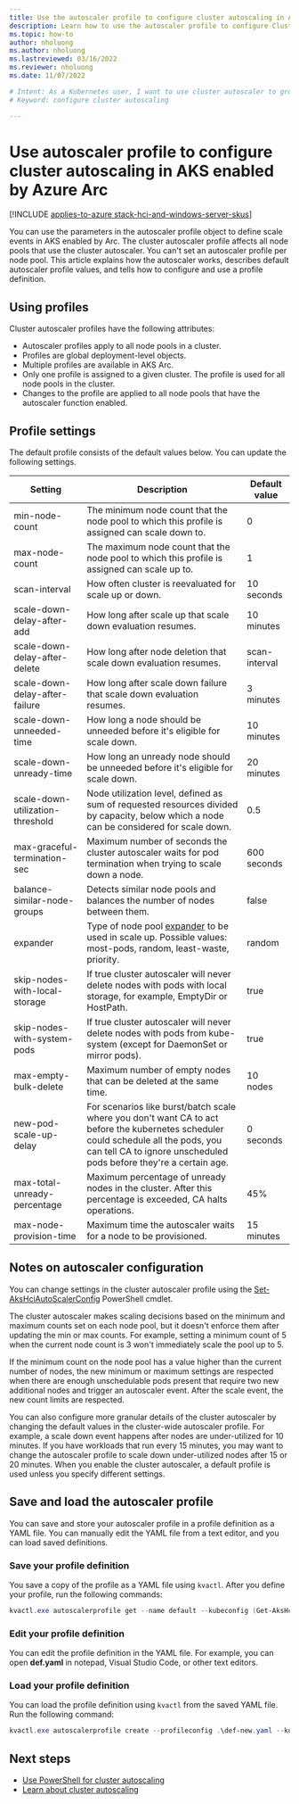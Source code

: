 ```yaml
---
title: Use the autoscaler profile to configure cluster autoscaling in AKS enabled by Arc
description: Learn how to use the autoscaler profile to configure Cluster autoscaler in Azure Kubernetes Service (AKS) on Azure Stack HCI.
ms.topic: how-to
author: nholuong
ms.author: nholuong 
ms.lastreviewed: 03/16/2022
ms.reviewer: nholuong
ms.date: 11/07/2022

# Intent: As a Kubernetes user, I want to use cluster autoscaler to grow my nodes to keep up with application demand.
# Keyword: configure cluster autoscaling

---
```


# Use autoscaler profile to configure cluster autoscaling in AKS enabled by Azure Arc

[!INCLUDE [applies-to-azure stack-hci-and-windows-server-skus](includes/aks-hci-applies-to-skus/aks-hybrid-applies-to-azure-stack-hci-windows-server-sku.md)]

You can use the parameters in the autoscaler profile object to define scale events in AKS enabled by Arc. The cluster autoscaler profile affects all node pools that use the cluster autoscaler. You can't set an autoscaler profile per node pool. This article explains how the autoscaler works, describes default autoscaler profile values, and tells how to configure and use a profile definition.

## Using profiles

Cluster autoscaler profiles have the following attributes:

- Autoscaler profiles apply to all node pools in a cluster.
- Profiles are global deployment-level objects.
- Multiple profiles are available in AKS Arc.
- Only one profile is assigned to a given cluster. The profile is used for all node pools in the cluster.
- Changes to the profile are applied to all node pools that have the autoscaler function enabled.

## Profile settings

The default profile consists of the default values below. You can update the following settings.

| Setting | Description | Default value |
| --- | --- | --- |
| min-node-count | The minimum node count that the node pool to which this profile is assigned can scale down to. | 0 |
| max-node-count | The maximum node count that the node pool to which this profile is assigned can scale up to. | 1 |
| scan-interval | How often cluster is reevaluated for scale up or down. | 10 seconds |
| scale-down-delay-after-add | How long after scale up that scale down evaluation resumes. | 10 minutes |
| scale-down-delay-after-delete | How long after node deletion that scale down evaluation resumes. | scan-interval |
| scale-down-delay-after-failure | How long after scale down failure that scale down evaluation resumes. | 3 minutes |
| scale-down-unneeded-time | How long a node should be unneeded before it's eligible for scale down. | 10 minutes |
| scale-down-unready-time | How long an unready node should be unneeded before it's eligible for scale down. | 20 minutes |
| scale-down-utilization-threshold | Node utilization level, defined as sum of requested resources divided by capacity, below which a node can be considered for scale down. | 0.5 |
| max-graceful-termination-sec | Maximum number of seconds the cluster autoscaler waits for pod termination when trying to scale down a node. | 600 seconds |
| balance-similar-node-groups | Detects similar node pools and balances the number of nodes between them. | false |
| expander | Type of node pool [expander](https://github.com/kubernetes/autoscaler/blob/master/cluster-autoscaler/FAQ.md#what-are-expanders) to be used in scale up. Possible values: most-pods, random, least-waste, priority. | random |
| skip-nodes-with-local-storage | If true cluster autoscaler will never delete nodes with pods with local storage, for example, EmptyDir or HostPath. | true |
| skip-nodes-with-system-pods | If true cluster autoscaler will never delete nodes with pods from kube-system (except for DaemonSet or mirror pods). | true |
| max-empty-bulk-delete | Maximum number of empty nodes that can be deleted at the same time. | 10 nodes |
| new-pod-scale-up-delay | For scenarios like burst/batch scale where you don't want CA to act before the kubernetes scheduler could schedule all the pods, you can tell CA to ignore unscheduled pods before they're a certain age. | 0 seconds |
| max-total-unready-percentage | Maximum percentage of unready nodes in the cluster. After this percentage is exceeded, CA halts operations. | 45% |
| max-node-provision-time | Maximum time the autoscaler waits for a node to be provisioned. | 15 minutes |

## Notes on autoscaler configuration

You can change settings in the cluster autoscaler profile using the [Set-AksHciAutoScalerConfig](work-with-horizontal-autoscaler.md#change-an-existing-akshciautoscalerconfig-profile-object) PowerShell cmdlet.

The cluster autoscaler makes scaling decisions based on the minimum and maximum counts set on each node pool, but it doesn't enforce them after updating the min or max counts. For example, setting a minimum count of 5 when the current node count is 3 won't immediately scale the pool up to 5.

If the minimum count on the node pool has a value higher than the current number of nodes, the new minimum or maximum settings are respected when there are enough unschedulable pods present that require two new additional nodes and trigger an autoscaler event. After the scale event, the new count limits are respected.

You can also configure more granular details of the cluster autoscaler by changing the default values in the cluster-wide autoscaler profile. For example, a scale down event happens after nodes are under-utilized for 10 minutes. If you have workloads that run every 15 minutes, you may want to change the autoscaler profile to scale down under-utilized nodes after 15 or 20 minutes. When you enable the cluster autoscaler, a default profile is used unless you specify different settings.

## Save and load the autoscaler profile

You can save and store your autoscaler profile in a profile definition as a YAML file. You can manually edit the YAML file from a text editor, and you can load saved definitions.

### Save your profile definition

You save a copy of the profile as a YAML file using `kvactl`. After you define your profile, run the following commands:

```powershell
kvactl.exe autoscalerprofile get --name default --kubeconfig (Get-AksHciConfig).Kva.kubeconfig --outputformat=yaml > def.yaml
```

### Edit your profile definition

You can edit the profile definition in the YAML file. For example, you can open **def.yaml** in notepad, Visual Studio Code, or other text editors.

### Load your profile definition

You can load the profile definition using `kvactl` from the saved YAML file. Run the following command:

```powershell
kvactl.exe autoscalerprofile create --profileconfig .\def-new.yaml --kubeconfig (Get-AksHciConfig).Kva.kubeconfig
```

## Next steps

- [Use PowerShell for cluster autoscaling](work-with-horizontal-autoscaler.md)
- [Learn about cluster autoscaling](concepts-cluster-autoscaling.md)
